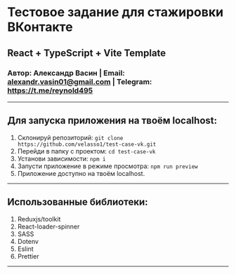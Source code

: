 # Тестовое задание для стажировки ВКонтакте
## React + TypeScript + Vite Template
### Автор: Александр Васин | Email: alexandr.vasin01@gmail.com | Telegram: https://t.me/reynold495
---
## Для запуска приложения на твоём localhost:
1. Склонируй репозиторий: `git clone https://github.com/velasso1/test-case-vk.git`
2. Перейди в папку с проектом: `cd test-case-vk`
3. Установи зависимости: `npm i`
4. Запусти приложение в режиме просмотра: `npm run preview`
5. Приложение доступно на твоём localhost.
---
## Использованные библиотеки:
1. Reduxjs/toolkit
2. React-loader-spinner
3. SASS
4. Dotenv
5. Eslint
6. Prettier
---

